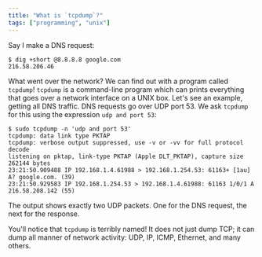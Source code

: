 ```yaml
---
title: "What is `tcpdump`?"
tags: ["programming", "unix"]
---
```


Say I make a DNS request:

```
$ dig +short @8.8.8.8 google.com
216.58.206.46
```

What went over the network?
We can find out with a program called `tcpdump`!
`tcpdump` is a command-line program
which can prints everything that goes over a network interface on a UNIX box.
Let's see an example, getting all DNS traffic.
DNS requests go over UDP port 53.
We ask `tcpdump` for this using the expression `udp and port 53`:

```
$ sudo tcpdump -n 'udp and port 53'
tcpdump: data link type PKTAP
tcpdump: verbose output suppressed, use -v or -vv for full protocol decode
listening on pktap, link-type PKTAP (Apple DLT_PKTAP), capture size 262144 bytes
23:21:50.909488 IP 192.168.1.4.61988 > 192.168.1.254.53: 61163+ [1au] A? google.com. (39)
23:21:50.929583 IP 192.168.1.254.53 > 192.168.1.4.61988: 61163 1/0/1 A 216.58.208.142 (55)
```

The output shows exactly two UDP packets.
One for the DNS request,
the next for the response.

You'll notice that `tcpdump` is terribly named!
It does not just dump TCP; it can dump all manner of network activity:
UDP, IP, ICMP, Ethernet, and many others.
